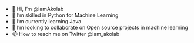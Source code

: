- 👋 Hi, I’m @iamAkolab
- 👀 I’m skilled in Python for Machine Learning
- 🌱 I’m currently learning Java
- 💞️ I’m looking to collaborate on Open source projects in machine learning
- 📫 How to reach me on Twitter @iam_akolab

<!---
iamAkolab/iamAkolab is a ✨ special ✨ repository because its `README.md` (this file) appears on your GitHub profile.
You can click the Preview link to take a look at your changes.
--->
